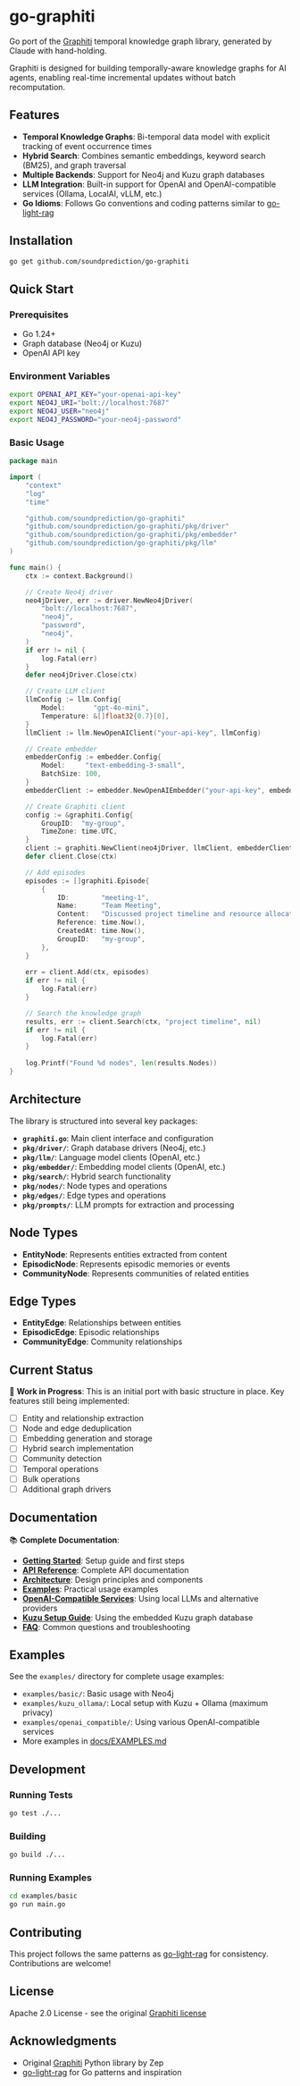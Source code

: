# go-graphiti

Go port of the [Graphiti](https://github.com/getzep/graphiti) temporal knowledge graph library, generated by Claude with hand-holding.

Graphiti is designed for building temporally-aware knowledge graphs for AI agents, enabling real-time incremental updates without batch recomputation.



## Features

- **Temporal Knowledge Graphs**: Bi-temporal data model with explicit tracking of event occurrence times
- **Hybrid Search**: Combines semantic embeddings, keyword search (BM25), and graph traversal
- **Multiple Backends**: Support for Neo4j and Kuzu graph databases
- **LLM Integration**: Built-in support for OpenAI and OpenAI-compatible services (Ollama, LocalAI, vLLM, etc.)
- **Go Idioms**: Follows Go conventions and coding patterns similar to [go-light-rag](https://github.com/MegaGrindStone/go-light-rag)

## Installation

```bash
go get github.com/soundprediction/go-graphiti
```

## Quick Start

### Prerequisites

- Go 1.24+
- Graph database (Neo4j or Kuzu)
- OpenAI API key

### Environment Variables

```bash
export OPENAI_API_KEY="your-openai-api-key"
export NEO4J_URI="bolt://localhost:7687"
export NEO4J_USER="neo4j"
export NEO4J_PASSWORD="your-neo4j-password"
```

### Basic Usage

```go
package main

import (
    "context"
    "log"
    "time"

    "github.com/soundprediction/go-graphiti"
    "github.com/soundprediction/go-graphiti/pkg/driver"
    "github.com/soundprediction/go-graphiti/pkg/embedder"
    "github.com/soundprediction/go-graphiti/pkg/llm"
)

func main() {
    ctx := context.Background()

    // Create Neo4j driver
    neo4jDriver, err := driver.NewNeo4jDriver(
        "bolt://localhost:7687", 
        "neo4j", 
        "password", 
        "neo4j",
    )
    if err != nil {
        log.Fatal(err)
    }
    defer neo4jDriver.Close(ctx)

    // Create LLM client
    llmConfig := llm.Config{
        Model:       "gpt-4o-mini",
        Temperature: &[]float32{0.7}[0],
    }
    llmClient := llm.NewOpenAIClient("your-api-key", llmConfig)

    // Create embedder
    embedderConfig := embedder.Config{
        Model:     "text-embedding-3-small",
        BatchSize: 100,
    }
    embedderClient := embedder.NewOpenAIEmbedder("your-api-key", embedderConfig)

    // Create Graphiti client
    config := &graphiti.Config{
        GroupID:  "my-group",
        TimeZone: time.UTC,
    }
    client := graphiti.NewClient(neo4jDriver, llmClient, embedderClient, config)
    defer client.Close(ctx)

    // Add episodes
    episodes := []graphiti.Episode{
        {
            ID:        "meeting-1",
            Name:      "Team Meeting",
            Content:   "Discussed project timeline and resource allocation",
            Reference: time.Now(),
            CreatedAt: time.Now(),
            GroupID:   "my-group",
        },
    }
    
    err = client.Add(ctx, episodes)
    if err != nil {
        log.Fatal(err)
    }

    // Search the knowledge graph
    results, err := client.Search(ctx, "project timeline", nil)
    if err != nil {
        log.Fatal(err)
    }
    
    log.Printf("Found %d nodes", len(results.Nodes))
}
```

## Architecture

The library is structured into several key packages:

- **`graphiti.go`**: Main client interface and configuration
- **`pkg/driver/`**: Graph database drivers (Neo4j, etc.)
- **`pkg/llm/`**: Language model clients (OpenAI, etc.)
- **`pkg/embedder/`**: Embedding model clients (OpenAI, etc.)
- **`pkg/search/`**: Hybrid search functionality
- **`pkg/nodes/`**: Node types and operations
- **`pkg/edges/`**: Edge types and operations
- **`pkg/prompts/`**: LLM prompts for extraction and processing

## Node Types

- **EntityNode**: Represents entities extracted from content
- **EpisodicNode**: Represents episodic memories or events  
- **CommunityNode**: Represents communities of related entities

## Edge Types

- **EntityEdge**: Relationships between entities
- **EpisodicEdge**: Episodic relationships
- **CommunityEdge**: Community relationships

## Current Status

🚧 **Work in Progress**: This is an initial port with basic structure in place. Key features still being implemented:

- [ ] Entity and relationship extraction
- [ ] Node and edge deduplication  
- [ ] Embedding generation and storage
- [ ] Hybrid search implementation
- [ ] Community detection
- [ ] Temporal operations
- [ ] Bulk operations
- [ ] Additional graph drivers

## Documentation

📚 **Complete Documentation**:
- **[Getting Started](docs/GETTING_STARTED.md)**: Setup guide and first steps
- **[API Reference](docs/API_REFERENCE.md)**: Complete API documentation
- **[Architecture](docs/ARCHITECTURE.md)**: Design principles and components
- **[Examples](docs/EXAMPLES.md)**: Practical usage examples
- **[OpenAI-Compatible Services](docs/OPENAI_COMPATIBLE.md)**: Using local LLMs and alternative providers
- **[Kuzu Setup Guide](docs/KUZU_SETUP.md)**: Using the embedded Kuzu graph database
- **[FAQ](docs/FAQ.md)**: Common questions and troubleshooting

## Examples

See the `examples/` directory for complete usage examples:

- `examples/basic/`: Basic usage with Neo4j
- `examples/kuzu_ollama/`: Local setup with Kuzu + Ollama (maximum privacy)
- `examples/openai_compatible/`: Using various OpenAI-compatible services
- More examples in [docs/EXAMPLES.md](docs/EXAMPLES.md)

## Development

### Running Tests

```bash
go test ./...
```

### Building

```bash
go build ./...
```

### Running Examples

```bash
cd examples/basic
go run main.go
```

## Contributing

This project follows the same patterns as [go-light-rag](https://github.com/MegaGrindStone/go-light-rag) for consistency. Contributions are welcome!

## License

Apache 2.0 License - see the original [Graphiti license](https://github.com/getzep/graphiti/blob/main/LICENSE)

## Acknowledgments

- Original [Graphiti](https://github.com/getzep/graphiti) Python library by Zep
- [go-light-rag](https://github.com/MegaGrindStone/go-light-rag) for Go patterns and inspiration